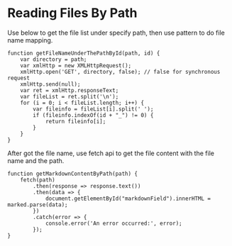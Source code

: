# Reading Files By Path

Use below to get the file list under specify path, then use pattern to do file name mapping.

```
function getFileNameUnderThePathById(path, id) {
    var directory = path;
    var xmlHttp = new XMLHttpRequest();
    xmlHttp.open('GET', directory, false); // false for synchronous request
    xmlHttp.send(null);
    var ret = xmlHttp.responseText;
    var fileList = ret.split('\n');
    for (i = 0; i < fileList.length; i++) {
        var fileinfo = fileList[i].split(' ');
        if (fileinfo.indexOf(id + "_") != 0) {
            return fileinfo[i];
        }
    }
}
```

After got the file name, use fetch api to get the file content with the file name and the path.

```
function getMarkdownContentByPath(path) {
    fetch(path)
        .then(response => response.text())
        .then(data => {
            document.getElementById("markdownField").innerHTML = marked.parse(data);
        })
        .catch(error => {
            console.error('An error occurred:', error);
        });
}
```
